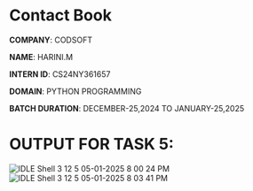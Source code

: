 # Contact Book

**COMPANY**: CODSOFT

**NAME**: HARINI.M

**INTERN ID**: CS24NY361657

**DOMAIN**: PYTHON PROGRAMMING

**BATCH DURATION**: DECEMBER-25,2024 TO JANUARY-25,2025

# OUTPUT FOR TASK 5:
![IDLE Shell 3 12 5 05-01-2025 8 00 24 PM](https://github.com/user-attachments/assets/10c7998b-c951-4e5d-a15e-87ba9ce0b916)
![IDLE Shell 3 12 5 05-01-2025 8 03 41 PM](https://github.com/user-attachments/assets/3d77f6ab-87b5-4cf0-ad79-867d603590ea)
